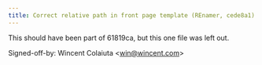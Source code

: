 ```yaml
---
title: Correct relative path in front page template (REnamer, cede8a1)
---
```


This should have been part of 61819ca, but this one file was left out.

Signed-off-by: Wincent Colaiuta &lt;win@wincent.com&gt;

